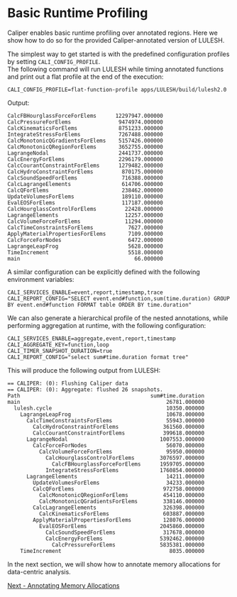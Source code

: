 # Basic Runtime Profiling

Caliper enables basic runtime profiling over annotated regions.
Here we show how to do so for the provided Caliper-annotated version of LULESH.

The simplest way to get started is with the predefined configuration profiles
by setting `CALI_CONFIG_PROFILE`.  
The following command will run LULESH while timing annotated functions and
print out a flat profile at the end of the execution:

```Text
CALI_CONFIG_PROFILE=flat-function-profile apps/LULESH/build/lulesh2.0
```

Output:

```Text
CalcFBHourglassForceForElems      12297947.000000 
CalcPressureForElems               9474974.000000 
CalcKinematicsForElems             8751233.000000 
IntegrateStressForElems            7267488.000000 
CalcMonotonicQGradientsForElems    5157426.000000 
CalcMonotonicQRegionForElems       3652755.000000 
LagrangeNodal                      2441737.000000 
CalcEnergyForElems                 2296179.000000 
CalcCourantConstraintForElems      1279482.000000 
CalcHydroConstraintForElems         870175.000000 
CalcSoundSpeedForElems              716388.000000 
CalcLagrangeElements                614706.000000 
CalcQForElems                       238462.000000 
UpdateVolumesForElems               189110.000000 
EvalEOSForElems                     117187.000000 
CalcHourglassControlForElems         22428.000000 
LagrangeElements                     12257.000000 
CalcVolumeForceForElems              11294.000000 
CalcTimeConstraintsForElems           7627.000000 
ApplyMaterialPropertiesForElems       7109.000000 
CalcForceForNodes                     6472.000000 
LagrangeLeapFrog                      5628.000000 
TimeIncrement                         5518.000000 
main                                    66.000000
```

A similar configuration can be explicitly defined with the following environment variables:

```
CALI_SERVICES_ENABLE=event,report,timestamp,trace
CALI_REPORT_CONFIG="SELECT event.end#function,sum(time.duration) GROUP BY event.end#function FORMAT table ORDER BY time.duration"
```

We can also generate a hierarchical profile of the nested annotations, while performing aggregation at runtime, with the following configuration:

```
CALI_SERVICES_ENABLE=aggregate,event,report,timestamp
CALI_AGGREGATE_KEY=function,loop
CALI_TIMER_SNAPSHOT_DURATION=true
CALI_REPORT_CONFIG="select sum#time.duration format tree"
```

This will produce the following output from LULESH:

```Text
== CALIPER: (0): Flushing Caliper data
== CALIPER: (0): Aggregate: flushed 26 snapshots.
Path                                         sum#time.duration
main                                              26781.000000
  lulesh.cycle                                    10350.000000
    LagrangeLeapFrog                              10678.000000
      CalcTimeConstraintsForElems                 55943.000000
        CalcHydroConstraintForElems              361560.000000
        CalcCourantConstraintForElems            399618.000000
      LagrangeNodal                             1007553.000000
        CalcForceForNodes                         56070.000000
          CalcVolumeForceForElems                 95950.000000
            CalcHourglassControlForElems        3076597.000000
              CalcFBHourglassForceForElems      1959705.000000
            IntegrateStressForElems             1760854.000000
      LagrangeElements                            14211.000000
        UpdateVolumesForElems                     34233.000000
        CalcQForElems                            972758.000000
          CalcMonotonicQRegionForElems           454110.000000
          CalcMonotonicQGradientsForElems        338146.000000
        CalcLagrangeElements                     326398.000000
          CalcKinematicsForElems                 603887.000000
        ApplyMaterialPropertiesForElems          128076.000000
          EvalEOSForElems                       2045860.000000
            CalcSoundSpeedForElems               317678.000000
            CalcEnergyForElems                  5392462.000000
              CalcPressureForElems              5835381.000000
    TimeIncrement                                  8035.000000
```

In the next section, we will show how to annotate memory allocations for
data-centric analysis.

[Next - Annotating Memory Allocations](https://github.com/LLNL/caliper-examples/blob/master/tutorial/memory_annotations.md)
